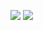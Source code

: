 ![](https://github.com/Qbiczeq/readme-stats/blob/master/generated/overview.svg)
![](https://github.com/Qbiczeq/readme-stats/blob/master/generated/languages.svg)
